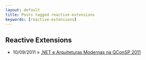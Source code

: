 ```yaml
---
layout: default
title: Posts tagged reactive-extensions
keywords: [reactive-extensions]
---
```

<h2 class="category">Reactive Extensions</h2>
<ul class="posts">
<li>
<p>
<span class="date">10/09/2011</span> &raquo; 
<a href="/blog/net-e-arquiteturas-modernas-na-qconsp-2011">.NET e Arquiteturas Modernas na QConSP 2011</a>
</p>
</li> 
</ul>
